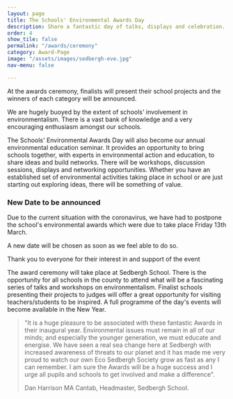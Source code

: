 ```yaml
---
layout: page
title: The Schools' Environmental Awards Day
description: Share a fantastic day of talks, displays and celebration.
order: 4
show_tile: false
permalink: "/awards/ceremony"
category: Award-Page
image: "/assets/images/sedbergh-eve.jpg"
nav-menu: false

---
```

At the awards ceremony, finalists will present their school projects and the winners of each category will be announced.

We are hugely buoyed by the extent of schools' involvement in environmentalism. There is a vast bank of knowledge and a very encouraging enthusiasm amongst our schools.

The Schools' Environmental Awards Day will also become our annual environmental education seminar. It provides an opportunity to bring schools together, with experts in environmental action and education, to share ideas and build networks. There will be workshops, discussion sessions, displays and networking opportunities. Whether you have an established set of environmental activities taking place in school or are just starting out exploring ideas, there will be something of value.



### New Date to be announced

Due to the current situation with the coronavirus, we have had to postpone the school's environmental awards which were due to take place Friday 13th March.

A new date will be chosen as soon as we feel able to do so.

Thank you to everyone for their interest in and support of the event

The award ceremony will take place at Sedbergh School. There is the opportunity for all schools in the county to attend what will be a fascinating series of talks and workshops on environmentalism. Finalist schools presenting their projects to judges will offer a great opportunity for visiting  teachers/students to be inspired. A full programme of the day's events will become available in the New Year.

> "It is a huge pleasure to be associated with these fantastic Awards in their inaugural year. Environmental issues must remain in all of our minds; and especially the younger generation, we must educate and energise. We have seen a real sea change here at Sedbergh with increased awareness of threats to our planet and it has made me very proud to watch our own Eco Sedbergh Society grow as fast as any I can remember. I am sure the Awards will be a huge success and I urge all pupils and schools to get involved and make a difference".
> <footer>Dan Harrison MA Cantab, Headmaster, Sedbergh School.</footer>
